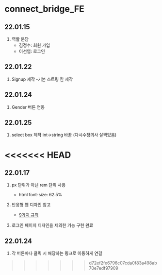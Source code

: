 # connect_bridge_FE

## 22.01.15

1. 역할 분담
   - 김정수: 회원 가입
   - 이선엽: 로그인

## 22.01.22

1. Signup 제작
   -기본 스트링 칸 제작

## 22.01.24

1. Gender 버튼 연동

## 22.01.25

1. select box 제작 int->string 바꿈 (다시수정의사 살짝있음)

<<<<<<< HEAD
=======
## 22.01.17

1. px 단위가 아닌 rem 단위 사용

   - html font-size: 62.5%

2. 반응형 웹 디자인 참고

   - [9가지 규칙](https://knulab.com/archives/1153)

3. 로그인 페이지 디자인을 제외한 기능 구현 완료

## 22.01.24

1. 각 버튼마다 클릭 시 해당하는 링크로 이동하게 연결
>>>>>>> d72ef2fe6796c07cda0f83a498ab70e7edf97909
